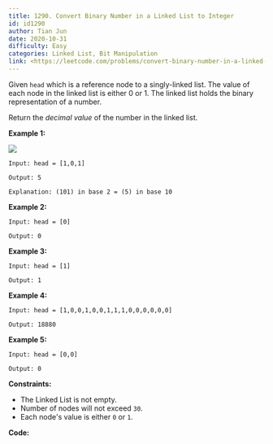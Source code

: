 ```yaml
---
title: 1290. Convert Binary Number in a Linked List to Integer
id: id1290
author: Tian Jun
date: 2020-10-31
difficulty: Easy
categories: Linked List, Bit Manipulation
link: <https://leetcode.com/problems/convert-binary-number-in-a-linked-list-to-integer/description/>
---
```


Given `head` which is a reference node to a singly-linked list. The value of
each node in the linked list is either 0 or 1. The linked list holds the
binary representation of a number.

Return the _decimal value_ of the number in the linked list.



**Example 1:**

![](https://assets.leetcode.com/uploads/2019/12/05/graph-1.png)
            
	Input: head = [1,0,1]    
	Output: 5    
	Explanation: (101) in base 2 = (5) in base 10    

**Example 2:**
            
	Input: head = [0]    
	Output: 0    

**Example 3:**
            
	Input: head = [1]    
	Output: 1    

**Example 4:**
            
	Input: head = [1,0,0,1,0,0,1,1,1,0,0,0,0,0,0]    
	Output: 18880    

**Example 5:**
            
	Input: head = [0,0]    
	Output: 0    



**Constraints:**

  * The Linked List is not empty.
  * Number of nodes will not exceed `30`.
  * Each node's value is either `0` or `1`.


**Code:**
